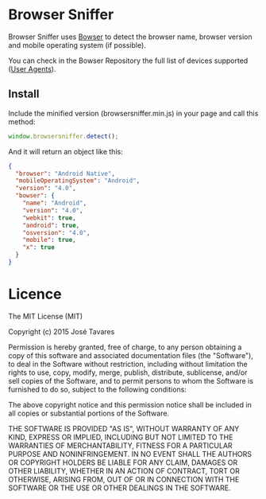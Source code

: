 # Browser Sniffer

Browser Sniffer uses [Bowser](https://github.com/ded/bowser) to detect the browser name, browser version and mobile operating system (if possible).

You can check in the Bowser Repository the full list of devices supported ([User Agents](https://github.com/ded/bowser/blob/master/src/useragents.js)).

## Install

Include the minified version (browsersniffer.min.js) in your page and call this method:

``` js
window.browsersniffer.detect();
```

And it will return an object like this:

``` json
{
  "browser": "Android Native",
  "mobileOperatingSystem": "Android",
  "version": "4.0",
  "bowser": {
    "name": "Android",
    "version": "4.0",
    "webkit": true,
    "android": true,
    "osversion": "4.0",
    "mobile": true,
    "x": true
  }
}
```

# Licence

The MIT License (MIT)

Copyright (c) 2015 José Tavares

Permission is hereby granted, free of charge, to any person obtaining a copy
of this software and associated documentation files (the "Software"), to deal
in the Software without restriction, including without limitation the rights
to use, copy, modify, merge, publish, distribute, sublicense, and/or sell
copies of the Software, and to permit persons to whom the Software is
furnished to do so, subject to the following conditions:

The above copyright notice and this permission notice shall be included in all
copies or substantial portions of the Software.

THE SOFTWARE IS PROVIDED "AS IS", WITHOUT WARRANTY OF ANY KIND, EXPRESS OR
IMPLIED, INCLUDING BUT NOT LIMITED TO THE WARRANTIES OF MERCHANTABILITY,
FITNESS FOR A PARTICULAR PURPOSE AND NONINFRINGEMENT. IN NO EVENT SHALL THE
AUTHORS OR COPYRIGHT HOLDERS BE LIABLE FOR ANY CLAIM, DAMAGES OR OTHER
LIABILITY, WHETHER IN AN ACTION OF CONTRACT, TORT OR OTHERWISE, ARISING FROM,
OUT OF OR IN CONNECTION WITH THE SOFTWARE OR THE USE OR OTHER DEALINGS IN THE
SOFTWARE.




